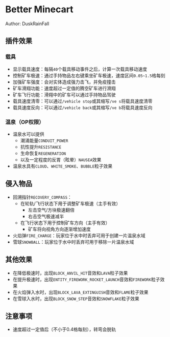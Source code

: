 # Better Minecart
Author: DuskRainFall
## 插件效果
### 载具
- 显示载具速度：每隔`40`个载具移动事件之后，计算一次载具移动速度
- 控制矿车极速：通过手持物品左右键乘坐矿车极速，速度区间`0.05~1.5`格每刻
- 加强矿车强度：会对实体造成强力击飞，并免疫撞击
- 矿车滑翔功能：速度超过一定值的腾空矿车进行滑翔
- 矿车飞行功能：滑翔中的矿车可以通过手持物品驾驶
- 载具速度清零：可以通过`/vehicle stop`或其缩写`/ve s`将载具速度清零
- 载具速度反向：可以通过`/vehicle back`或其缩写`/ve b`将载具速度反向
### 温泉（OP权限）
- 温泉水可以提供
  - 潮涌能量`CONDUIT_POWER`
  - 抗性提升`RESISTANCE`
  - 生命恢复`REGENERATION`
  - 以及一定程度的反胃（眩晕）`NAUSEA`效果
- 温泉水具有`CLOUD`、`WHITE_SMOKE`、`BUBBLE`粒子效果
## 侵入物品
- 回溯指针`RECOVERY_COMPASS`：
  - 在轮轨/飞行状态下用于调整矿车极速（主手有效）
    - 左击空气/方块极速翻倍
    - 右击空气极速减半
  - 在飞行状态下用于控制矿车方向（主手有效）
    - 矿车将向视角方向逐渐增加速度
- 火焰弹`FIRE_CHARGE`：玩家位于水中时丢弃可用于创建一片温泉水域
- 雪球`SNOWBALL`：玩家位于水中时丢弃可用于移除一片温泉水域
## 其他效果
- 在降低极速时，出现`BLOCK_ANVIL_HIT`音效和`LAVA`粒子效果
- 在提升极速时，出现`ENTITY_FIREWORK_ROCKET_LAUNCH`音效和`FIREWORK`粒子效果
- 在火焰弹入水时，出现`BLOCK_LAVA_EXTINGUISH`音效和`FLAME`粒子效果
- 在雪球入水时，出现`BLOCK_SNOW_STEP`音效和`SNOWFLAKE`粒子效果
## 注意事项
- 速度超过一定值后（不小于0.4格每刻），转弯会脱轨